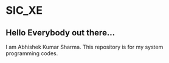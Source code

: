 # SIC_XE
## Hello Everybody out there...
I am Abhishek Kumar Sharma. This repository is for my system programming codes. 